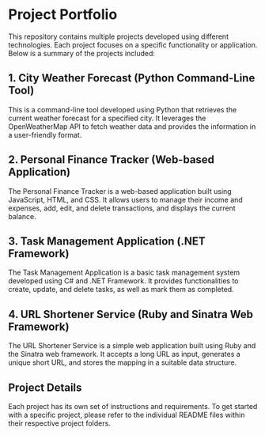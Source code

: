 
# Project Portfolio

This repository contains multiple projects developed using different technologies. Each project focuses on a specific functionality or application. Below is a summary of the projects included:

## 1. City Weather Forecast (Python Command-Line Tool)

This is a command-line tool developed using Python that retrieves the current weather forecast for a specified city. It leverages the OpenWeatherMap API to fetch weather data and provides the information in a user-friendly format.

## 2. Personal Finance Tracker (Web-based Application)

The Personal Finance Tracker is a web-based application built using JavaScript, HTML, and CSS. It allows users to manage their income and expenses, add, edit, and delete transactions, and displays the current balance.

## 3. Task Management Application (.NET Framework)

The Task Management Application is a basic task management system developed using C# and .NET Framework. It provides functionalities to create, update, and delete tasks, as well as mark them as completed.

## 4. URL Shortener Service (Ruby and Sinatra Web Framework)

The URL Shortener Service is a simple web application built using Ruby and the Sinatra web framework. It accepts a long URL as input, generates a unique short URL, and stores the mapping in a suitable data structure.

## Project Details

Each project has its own set of instructions and requirements. To get started with a specific project, please refer to the individual README files within their respective project folders.